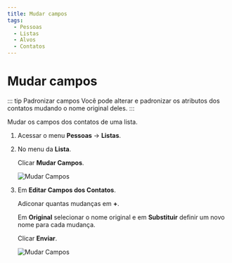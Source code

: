 ```yaml
---
title: Mudar campos
tags:
  - Pessoas
  - Listas
  - Alvos
  - Contatos
---
```


# Mudar campos

::: tip Padronizar campos
Você pode alterar e padronizar os atributos dos contatos mudando o nome original deles.
:::

Mudar os campos dos contatos de uma lista.

1. Acessar o menu **Pessoas** -> **Listas**.

2. No menu da **Lista**.

   Clicar **Mudar Campos**.

   ![Mudar Campos](https://cdn.phishx.io/phishx-docs/images/phishx_lists_people_change_fields_01.webp)

3. Em **Editar Campos dos Contatos**.

   Adiconar quantas mudanças em **+**.

   Em **Original** selecionar o nome original e em **Substituir** definir um novo nome para cada mudança.

   Clicar **Enviar**.

   ![Mudar Campos](https://cdn.phishx.io/phishx-docs/images/phishx_lists_people_change_fields_02.webp)
